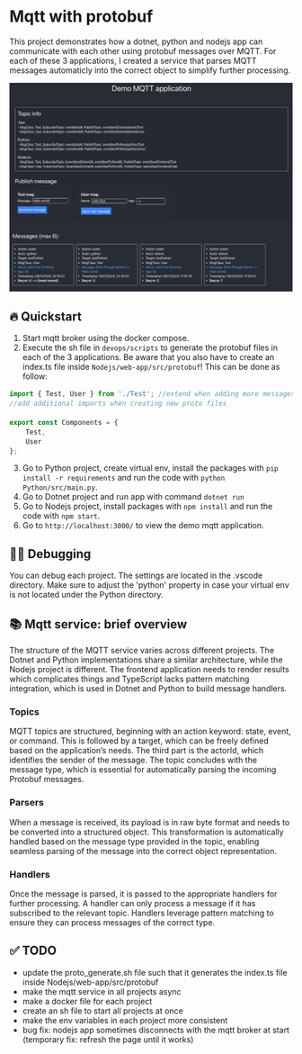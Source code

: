 # Mqtt with protobuf
This project demonstrates how a dotnet, python and nodejs app can communicate with each other using protobuf messages over MQTT. For each of these 3 applications, I created a service that parses MQTT messages automaticly into the correct object to simplify further processing.

![Demo mqtt application](Nodejs/web-app//public//demoScreenshot.png)

## 🔥 Quickstart
1. Start mqtt broker using the docker compose.
2. Execute the sh file in `devops/scripts` to generate the protobuf files in each of the 3 applications. Be aware that you also have to create an index.ts file inside `Nodejs/web-app/src/protobuf`! This can be done as follow:
```typescript
import { Test, User } from './Test'; //extend when adding more messages inside the Test.proto file
//add additional imports when creating new proto files

export const Components = {
	Test,
	User
};
```
3. Go to Python project, create virtual env, install the packages with `pip install -r requirements` and run the code with `python Python/src/main.py`.
4. Go to Dotnet project and run app with command `dotnet run`
5. Go to Nodejs project, install packages with `npm install` and run the code with `npm start`.
6. Go to `http://localhost:3000/` to view the demo mqtt application.

## 🧑‍💻 Debugging
You can debug each project. The settings are located in the .vscode directory. Make sure to adjust the 'python' property in case your virtual env is not located under the Python directory.

## 📚 Mqtt service: brief overview
The structure of the MQTT service varies across different projects. The Dotnet and Python implementations share a similar architecture, while the Nodejs project is different. The frontend application needs to render results which complicates things and TypeScript lacks pattern matching integration, which is used in Dotnet and Python to build message handlers.

### Topics
MQTT topics are structured, beginning with an action keyword: state, event, or command. This is followed by a target, which can be freely defined based on the application’s needs. The third part is the actorId, which identifies the sender of the message. The topic concludes with the message type, which is essential for automatically parsing the incoming Protobuf messages.

### Parsers
When a message is received, its payload is in raw byte format and needs to be converted into a structured object. This transformation is automatically handled based on the message type provided in the topic, enabling seamless parsing of the message into the correct object representation.

### Handlers
Once the message is parsed, it is passed to the appropriate handlers for further processing. A handler can only process a message if it has subscribed to the relevant topic. Handlers leverage pattern matching to ensure they can process messages of the correct type.

## ✅ TODO
- update the proto_generate.sh file such that it generates the index.ts file inside Nodejs/web-app/src/protobuf
- make the mqtt service in all projects async
- make a docker file for each project
- create an sh file to start all projects at once
- make the env variables in each project more consistent
- bug fix: nodejs app sometimes disconnects with the mqtt broker at start (temporary fix: refresh the page until it works)